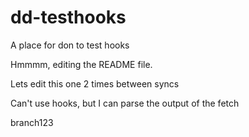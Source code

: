 dd-testhooks
============

A place for don to test hooks

Hmmmm, editing the README file.

Lets edit this one 2 times between syncs

Can't use hooks, but I can parse the output of the fetch

branch123
